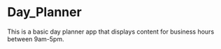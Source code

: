 # Day_Planner
 
This is a basic day planner app that displays content for business hours between 9am-5pm.
